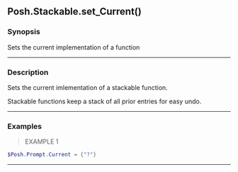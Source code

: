 Posh.Stackable.set_Current()
----------------------------

### Synopsis
Sets the current implementation of a function

---

### Description

Sets the current imlementation of a stackable function.

Stackable functions keep a stack of all prior entries for easy undo.

---

### Examples
> EXAMPLE 1

```PowerShell
$Posh.Prompt.Current = {"?"}
```

---
